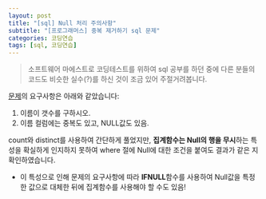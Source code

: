 ```yaml
---
layout: post
title: "[sql] Null 처리 주의사항"
subtitle: "[프로그래머스] 중복 제거하기 sql 문제"
categories: 코딩연습
tags: [sql, 코딩연습]
---
```


> 소프트웨어 마에스트로 코딩테스트를 위하여 sql 공부를 하던 중에 다른 분들의 코드도 비슷한 실수(?)를 하신 것이 조금 있어 주절거려봅니다.

[문제](https://school.programmers.co.kr/learn/courses/30/lessons/59408)의 요구사항은 아래와 같았습니다:
1. 이름이 갯수를 구하시오.
2. 이름 컬럼에는 중복도 있고, NULL값도 있음.

count와 distinct를 사용하여 간단하게 풀었지만, **집계함수는 Null의 행을 무시**하는 특성을 확실하게 인지하지 못하여 where 절에 Null에 대한 조건을 붙여도 결과가 같은 지 확인하였습니다.

* 이 특성으로 인해 문제의 요구사항에 따라 **IFNULL**함수를 사용하여 Null값을 특정한 값으로 대체한 뒤에 집계함수를 사용해야 할 수도 있음!